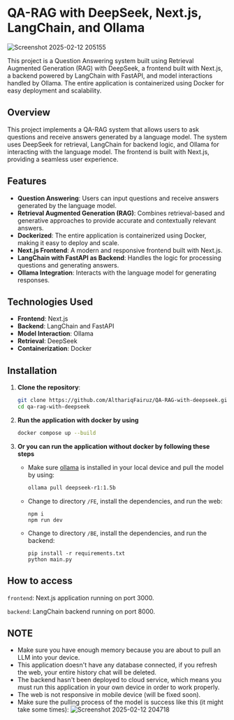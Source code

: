 # QA-RAG with DeepSeek, Next.js, LangChain, and Ollama

![Screenshot 2025-02-12 205155](https://github.com/user-attachments/assets/06ce5b14-ea0e-4b66-80c1-89ef365110fc)

This project is a Question Answering system built using Retrieval Augmented Generation (RAG) with DeepSeek, a frontend built with Next.js, a backend powered by LangChain with FastAPI, and model interactions handled by Ollama. The entire application is containerized using Docker for easy deployment and scalability.

## Overview

This project implements a QA-RAG system that allows users to ask questions and receive answers generated by a language model. The system uses DeepSeek for retrieval, LangChain for backend logic, and Ollama for interacting with the language model. The frontend is built with Next.js, providing a seamless user experience.

## Features

- **Question Answering**: Users can input questions and receive answers generated by the language model.
- **Retrieval Augmented Generation (RAG)**: Combines retrieval-based and generative approaches to provide accurate and contextually relevant answers.
- **Dockerized**: The entire application is containerized using Docker, making it easy to deploy and scale.
- **Next.js Frontend**: A modern and responsive frontend built with Next.js.
- **LangChain with FastAPI as Backend**: Handles the logic for processing questions and generating answers.
- **Ollama Integration**: Interacts with the language model for generating responses.

## Technologies Used

- **Frontend**: Next.js
- **Backend**: LangChain and FastAPI
- **Model Interaction**: Ollama
- **Retrieval**: DeepSeek
- **Containerization**: Docker
  
## Installation

1. **Clone the repository**:

   ```bash
   git clone https://github.com/AlthariqFairuz/QA-RAG-with-deepseek.git
   cd qa-rag-with-deepseek
   ```
2. **Run the application with docker by using**
   
   ```bash
   docker compose up --build
   ```

3. **Or you can run the application without docker by following these steps**
   - Make sure [ollama](https://ollama.com/) is installed in your local device and pull the model by using:
     ```bash
     ollama pull deepseek-r1:1.5b
     ```
   - Change to directory ```/FE```, install the dependencies, and run the web:
     ```
     npm i
     npm run dev
     ```
   - Change to directory ```/BE```, install the dependencies, and run the backend:
     ```
     pip install -r requirements.txt
     python main.py
     ```

## How to access
```frontend```: Next.js application running on port 3000.

```backend```: LangChain backend running on port 8000.

## NOTE
- Make sure you have enough memory because you are about to pull an LLM into your device.
- This application doesn't have any database connected, if you refresh the web, your entire history chat will be deleted.
- The backend hasn't been deployed to cloud service, which means you must run this application in your own device in order to work properly.
- The web is not responsive in mobile device (will be fixed soon).
- Make sure the pulling process of the model is success like this (it might take some times):
![Screenshot 2025-02-12 204718](https://github.com/user-attachments/assets/384750ff-42e1-42a7-82ab-5f56d71f14f5)
